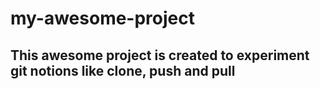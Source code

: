 # my-awesome-project
## This awesome project is created to experiment git notions like clone, push and pull
